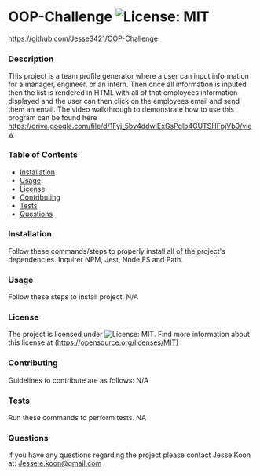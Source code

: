# OOP-Challenge ![License: MIT](https://img.shields.io/badge/License-MIT-yellow.svg)
  https://github.com/Jesse3421/OOP-Challenge
  ### Description
  This project is a team profile generator where a user can input information for a manager, engineer, or an intern. Then once all information is inputed then the list is rendered in HTML with all of that employees information displayed and the user can then click on the employees email and send them an email. The video 
  walkthrough to demonstrate how to use this program can be found here https://drive.google.com/file/d/1Fyj_5bv4ddwIExGsPqlb4CUTSHFpjVb0/view
  ### Table of Contents 
  * [Installation](#installation)
  * [Usage](#usage)
  * [License](#license)
  * [Contributing](#contributing)
  * [Tests](#tests)
  * [Questions](#questions)
  ### Installation
  Follow these commands/steps to properly install all of the project's dependencies. Inquirer NPM, Jest, Node FS and Path. 
  ### Usage 
  Follow these steps to install project. N/A
  ### License 
  The project is licensed under ![License: MIT](https://img.shields.io/badge/License-MIT-yellow.svg). Find more information about this license at  (https://opensource.org/licenses/MIT)
  ### Contributing
  Guidelines to contribute are as follows: N/A
  ### Tests 
  Run these commands to perform tests. NA
  ### Questions 
  If you have any questions regarding the project please contact Jesse Koon at: Jesse.e.koon@gmail.com
